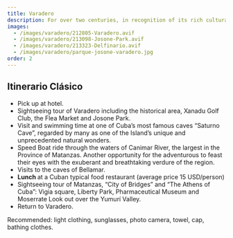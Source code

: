 ```yaml
---
title: Varadero
description: For over two centuries, in recognition of its rich cultural life, Matanzas has been known as «Cuba’s Athens.» For obvious reasons, it is also called «the city of bridges.» The area surrounding the city has some singularly beautiful features. The Pan de Matanzas (Matanzas Bread Loaf) Hill and the Yumurí Valley are particularly entrancing. Places to visit in the city include the Sauto Theater, the Triolet Drug Store, «Bellamar» Caves.In this tour we will also show you the most significant places of Varadero city and the history behind them.
images:
  - /images/varadero/212805-Varadero.avif
  - /images/varadero/213098-Josone-Park.avif
  - /images/varadero/213323-Delfinario.avif
  - /images/varadero/parque-josone-varadero.jpg
order: 2
---
```



<section class="mb-10">
  <h2 class="text-2xl lg:text-3xl font-bold text-gray-900 mb-6 border-b-2 border-blue-500 pb-2">
    Itinerario Clásico
  </h2>

  <ul class="space-y-3 lg:space-y-4">
    <li class="flex items-start space-x-3 text-gray-700 leading-relaxed">
      <span class="inline-block w-2 h-2 bg-blue-500 rounded-full mt-2 flex-shrink-0"></span>
      <span class="text-sm lg:text-base">Pick up at hotel.</span>
    </li>
    <li class="flex items-start space-x-3 text-gray-700 leading-relaxed">
      <span class="inline-block w-2 h-2 bg-blue-500 rounded-full mt-2 flex-shrink-0"></span>
      <span class="text-sm lg:text-base">Sightseeing tour of Varadero including the historical area, Xanadu Golf Club, the Flea Market and Josone Park.</span>
    </li>
    <li class="flex items-start space-x-3 text-gray-700 leading-relaxed">
      <span class="inline-block w-2 h-2 bg-blue-500 rounded-full mt-2 flex-shrink-0"></span>
      <span class="text-sm lg:text-base">Visit and swimming time at one of Cuba’s most famous caves “Saturno Cave”, regarded by many as one of the Island’s unique and unprecedented natural wonders.</span>
    </li>
    <li class="flex items-start space-x-3 text-gray-700 leading-relaxed">
      <span class="inline-block w-2 h-2 bg-blue-500 rounded-full mt-2 flex-shrink-0"></span>
      <span class="text-sm lg:text-base">Speed Boat ride through the waters of Canimar River, the largest in the Province of Matanzas. Another opportunity for the adventurous to feast their eyes with the exuberant and breathtaking verdure of the region.</span>
    </li>
    <li class="flex items-start space-x-3 text-gray-700 leading-relaxed">
      <span class="inline-block w-2 h-2 bg-blue-500 rounded-full mt-2 flex-shrink-0"></span>
      <span class="text-sm lg:text-base">Visits to the caves of Bellamar.</span>
    </li>
    <li class="flex items-start space-x-3 text-gray-700 leading-relaxed">
      <span class="inline-block w-2 h-2 bg-amber-500 rounded-full mt-2 flex-shrink-0"></span>
      <span class="text-sm lg:text-base">
        <strong class="text-amber-700">Lunch </strong>at a Cuban typical food restaurant 
        <span class="text-amber-600 font-medium ml-1">(average price 15 USD/person)</span>
      </span>
    </li>
    <li class="flex items-start space-x-3 text-gray-700 leading-relaxed">
      <span class="inline-block w-2 h-2 bg-blue-500 rounded-full mt-2 flex-shrink-0"></span>
      <span class="text-sm lg:text-base">Sightseeing tour of Matanzas, “City of Bridges” and “The Athens of Cuba”: Vigia square, Liberty Park, Pharmaceutical Museum and Moserrate Look out over the Yumurí Valley.</span>
    </li>
    <li class="flex items-start space-x-3 text-gray-700 leading-relaxed">
      <span class="inline-block w-2 h-2 bg-blue-500 rounded-full mt-2 flex-shrink-0"></span>
      <span class="text-sm lg:text-base">Return to Varadero.</span>
    </li>
  </ul>
</section>

<div class="bg-gradient-to-r from-yellow-50 to-orange-50 border-l-4 border-yellow-400 p-4 lg:p-6 rounded-r-lg mb-8">
  <p class="text-sm lg:text-base text-gray-800 leading-relaxed">
    <span class="font-bold text-yellow-700">Recommended:</span>
    <span class="ml-2">light clothing, sunglasses, photo camera, towel, cap, bathing clothes.</span>
  </p>
</div>

